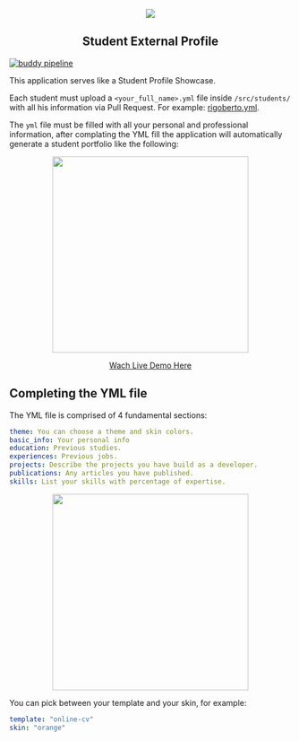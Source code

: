 <p align="center">
  <img src="https://assets.breatheco.de/apis/img/images.php?blob&random&cat=icon&tags=4geeks,128">
</p>

<p align="center">
    <h2 align="center"> Student External Profile </h2>
</p>

[![buddy pipeline](https://app.buddy.works/breathecode/student-external-profile/pipelines/pipeline/162573/badge.svg?token=7fd65f24ee0daa2c60600820880d585a0bf52da8e65b5ef1f886615b58237012 "buddy pipeline")](https://app.buddy.works/breathecode/student-external-profile/pipelines/pipeline/162573)

This application serves like a Student Profile Showcase.

Each student must upload a `<your_full_name>.yml` file inside `/src/students/` with all his information via Pull Request. For example: [rigoberto.yml](https://github.com/4GeeksAcademy/student-external-profile/blob/master/src/students/example.yml).

The `yml` file must be filled with all your personal and professional information, after complating the YML fill the application will automatically generate a student portfolio like the following:

<p align="center">
  <img height="350" src="https://raw.githubusercontent.com/4GeeksAcademy/student-external-profile/master/preview.png">
</p>

<p align="center">
  <a href="https://4geeksacademy.github.io/student-external-profile/sharu725" target="_blank">Wach Live Demo Here</a>
</p>

## Completing the YML file

The YML file is comprised of 4 fundamental sections:
```yml
theme: You can choose a theme and skin colors.
basic_info: Your personal info
education: Previous studies.
experiences: Previous jobs.
projects: Describe the projects you have build as a developer.
publications: Any articles you have published.
skills: List your skills with percentage of expertise.
```

<p align="center">
  <img height="350" src="https://raw.githubusercontent.com/4GeeksAcademy/student-external-profile/master/static/yml.png">
</p>

You can pick between your template and your skin, for example:
```yml
template: "online-cv"
skin: "orange"
```


